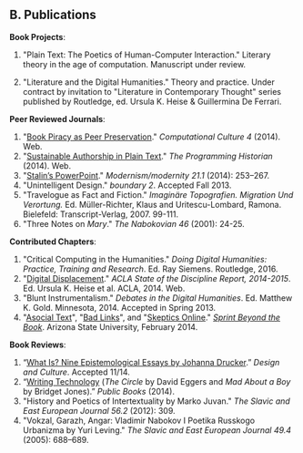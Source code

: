 ## B. Publications

**Book Projects**:

1. "Plain Text: The Poetics of Human-Computer Interaction." Literary theory in
the age of computation. Manuscript under review.

1. "Literature and the Digital Humanities." Theory and practice.  Under
contract by invitation to "Literature in Contemporary Thought" series
published by Routledge, ed. Ursula K. Heise & Guillermina De Ferrari.

**Peer Reviewed Journals**:

1. "[Book Piracy as Peer
   Preservation](http://computationalculture.net/article/book-piracy-as-peer-preservation)."
*Computational Culture 4* (2014). Web.
1. "[Sustainable Authorship in Plain
   Text](http://programminghistorian.org/lessons/sustainable-authorship-in-plain-text-using-pandoc-and-markdown)."
*The Programming Historian* (2014). Web.
1. "[Stalin’s
   PowerPoint](http://muse.jhu.edu/journals/modernism-modernity/v021/21.1.tenen.html)."
*Modernism/modernity 21.1* (2014): 253–267.
1. "Unintelligent Design." *boundary 2*. Accepted Fall 2013.
1. "Travelogue as Fact and Fiction." *Imaginäre Topografien.  Migration Und
   Verortung.* Ed. Müller-Richter, Klaus and Uritescu-Lombard, Ramona.
Bielefeld: Transcript-Verlag, 2007. 99-111.
1. "Three Notes on *Mary*." *The Nabokovian 46* (2001): 24-25.

**Contributed Chapters**:

1. "Critical Computing in the Humanities." *Doing Digital
Humanities: Practice, Training and Research*. Ed. Ray Siemens. Routledge, 2016.
1. "[Digital
   Displacement](http://stateofthediscipline.acla.org/entry/digital-displacement)." *ACLA State of the Discipline
Report, 2014-2015*. Ed. Ursula K. Heise et al. ACLA, 2014. Web.
1. "Blunt Instrumentalism." *Debates in the Digital Humanities*. Ed.
Matthew K. Gold. Minnesota, 2014. Accepted in Spring 2013.
1. "[Asocial Text](http://web.archive.org/web/20141005021553/http://sprintbeyondthebook.com/2014/02/asocial-text/)", 
"[Bad Links](http://web.archive.org/web/20141005021655/http://sprintbeyondthebook.com/2014/02/bad-links/)", 
and "[Skeptics Online](http://web.archive.org/web/20141005021417/http://sprintbeyondthebook.com/2014/02/skeptics-online/)."
*[Sprint Beyond the Book](http://sprintbeyondthebook.com/)*. Arizona State University, February 2014.

**Book Reviews**:

1. “[What Is? Nine Epistemological Essays by Johanna Drucker](http://www.tandfonline.com/doi/full/10.1080/17547075.2015.1051841#abstract).”
   *Design and Culture*. Accepted 11/14.
1. “[Writing Technology](http://www.publicbooks.org/fiction/writing-technology) (*The Circle* by David Eggers and *Mad About
   a Boy* by Bridget Jones).” *Public Books* (2014).
1. "History and Poetics of Intertextuality by Marko Juvan." *The Slavic and
   East European Journal 56.2* (2012): 309.
1. "Vokzal, Garazh, Angar: Vladimir Nabokov I Poetika Russkogo Urbanizma by
   Yuri Leving." *The Slavic and East European Journal 49.4* (2005): 688–689.

